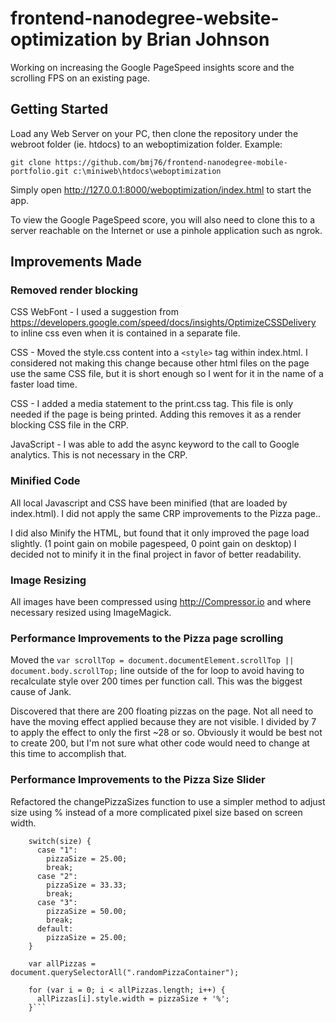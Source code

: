 # frontend-nanodegree-website-optimization by Brian Johnson

Working on increasing the Google PageSpeed insights score and the scrolling FPS on an existing page.

## Getting Started
Load any Web Server on your PC, then clone the repository under the webroot 
folder (ie. htdocs) to an weboptimization folder.  Example:

`git clone https://github.com/bmj76/frontend-nanodegree-mobile-portfolio.git c:\miniweb\htdocs\weboptimization`

Simply open http://127.0.0.1:8000/weboptimization/index.html to start the app.

To view the Google PageSpeed score, you will also need to clone this to a server reachable on the Internet or use a pinhole application such as ngrok.

## Improvements Made

### Removed render blocking

CSS WebFont - I used a suggestion from https://developers.google.com/speed/docs/insights/OptimizeCSSDelivery to inline css even when it is contained in a separate file.

CSS - Moved the style.css content into a `<style>` tag within index.html.  I considered not making this change because other html files on the page use the same CSS file, but it is short enough so I went for it in the name of a faster load time.

CSS - I added a media statement to the print.css tag.  This file is only needed if the page is being printed.  Adding this removes it as a render blocking CSS file in the CRP.

JavaScript - I was able to add the async keyword to the call to Google analytics.  This is not necessary in the CRP.

### Minified Code

All local Javascript and CSS have been minified (that are loaded by index.html).  I did not apply the same CRP improvements to the Pizza page..  

I did also Minify the HTML, but found that it only improved the page load slightly.  (1 point gain on mobile pagespeed, 0 point gain on desktop) I decided not to minify it in the final project in favor of better readability.

### Image Resizing

All images have been compressed using http://Compressor.io and where necessary resized using ImageMagick.

### Performance Improvements to the Pizza page scrolling

Moved the `var scrollTop = document.documentElement.scrollTop || document.body.scrollTop;` line outside of the for loop to avoid having to recalculate style over 200 times per function call.  This was the biggest cause of Jank.

Discovered that there are 200 floating pizzas on the page.  Not all need to have the moving effect applied because they are not visible.  I divided by 7 to apply the effect to only the first ~28 or so.  Obviously it would be best not to create 200, but I'm not sure what other code would need to change at this time to accomplish that.  

### Performance Improvements to the Pizza Size Slider

Refactored the changePizzaSizes function to use a simpler method to adjust size using % instead of a more complicated pixel size based on screen width.

``` // Based on size, set a % to use
    switch(size) {
      case "1":
        pizzaSize = 25.00;
        break;
      case "2":
        pizzaSize = 33.33;
        break;
      case "3":
        pizzaSize = 50.00;
        break;
      default:
        pizzaSize = 25.00;
    }

    var allPizzas = document.querySelectorAll(".randomPizzaContainer");

    for (var i = 0; i < allPizzas.length; i++) {
      allPizzas[i].style.width = pizzaSize + '%';
    }```






 
